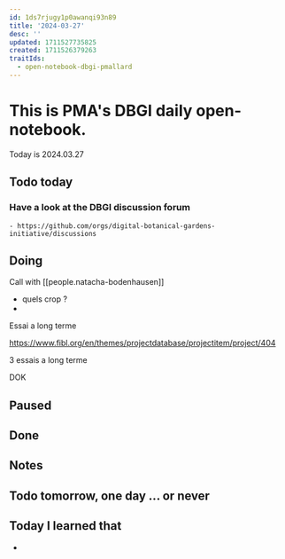 ```yaml
---
id: 1ds7rjugy1p0awanqi93n89
title: '2024-03-27'
desc: ''
updated: 1711527735825
created: 1711526379263
traitIds:
  - open-notebook-dbgi-pmallard
---
```



# This is PMA's DBGI daily open-notebook.

Today is 2024.03.27

## Todo today

### Have a look at the DBGI discussion forum
    - https://github.com/orgs/digital-botanical-gardens-initiative/discussions
###
###

## Doing

Call with [[people.natacha-bodenhausen]]

- quels crop ?
- 

Essai a long terme

https://www.fibl.org/en/themes/projectdatabase/projectitem/project/404 


3 essais a long terme 

DOK 

## Paused

## Done

## Notes

## Todo tomorrow, one day ... or never

###
###
###


## Today I learned that

-